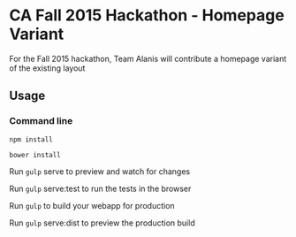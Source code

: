 # CA Fall 2015 Hackathon - Homepage Variant

For the Fall 2015 hackathon, Team Alanis will contribute a homepage variant of the existing layout

## Usage

### Command line

``` 
npm install 
```

```
bower install
```

Run `gulp` serve to preview and watch for changes

Run `gulp` serve:test to run the tests in the browser

Run `gulp` to build your webapp for production

Run `gulp` serve:dist to preview the production build

